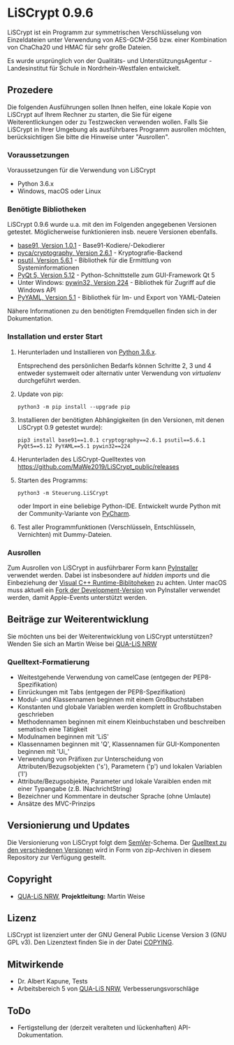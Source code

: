 # LiSCrypt 0.9.6
LiSCrypt ist ein Programm zur symmetrischen Verschlüsselung von Einzeldateien unter Verwendung von AES-GCM-256 bzw. einer Kombination von ChaCha20 und HMAC für sehr große Dateien.

Es wurde ursprünglich von der Qualitäts- und UnterstützungsAgentur - Landesinstitut für Schule in Nordrhein-Westfalen entwickelt.

## Prozedere
Die folgenden Ausführungen sollen Ihnen helfen, eine lokale Kopie von LiSCrypt auf Ihrem Rechner zu starten, die Sie für eigene Weiterentlickungen oder zu Testzwecken verwenden wollen. Falls Sie LiSCrypt in Ihrer Umgebung als ausführbares Programm ausrollen möchten, berücksichtigen Sie bitte die Hinweise unter "Ausrollen".

### Voraussetzungen
Voraussetzungen für die Verwendung von LiSCrypt

* Python 3.6.x
* Windows, macOS oder Linux

### Benötigte Bibliotheken
LiSCrypt 0.9.6 wurde u.a. mit den im Folgenden angegebenen Versionen getestet. Möglicherweise funktionieren insb. neuere Versionen ebenfalls.

* [base91, Version 1.0.1](https://github.com/aberaud/base91-python) - Base91-Kodiere/-Dekodierer
* [pyca/cryptography, Version 2.6.1](https://cryptography.io/en/latest/) - Kryptografie-Backend
* [psutil, Version 5.6.1](https://psutil.readthedocs.io) - Bibliothek für die Ermittlung von Systeminformationen
* [PyQt 5, Version 5.12](https://riverbankcomputing.com/software/pyqt/intro) - Python-Schnittstelle zum GUI-Framework Qt 5
* Unter Windows: [pywin32, Version 224](https://github.com/mhammond/pywin32) - Bibliothek für Zugriff auf die Windows API
* [PyYAML, Version 5.1](https://pyyaml.org/) - Bibliothek für Im- und Export von YAML-Dateien

Nähere Informationen zu den benötigten Fremdquellen finden sich in der Dokumentation.

### Installation und erster Start
1. Herunterladen und Installieren von [Python 3.6.x](https://www.python.org/).

    Entsprechend des persönlichen Bedarfs können Schritte 2, 3 und 4 entweder systemweit oder alternativ unter Verwendung von *virtualenv* durchgeführt werden.

2. Update von pip:
    ```
    python3 -m pip install --upgrade pip
    ```
    
3. Installieren der benötigten Abhängigkeiten (in den Versionen, mit denen LiSCrypt 0.9 getestet wurde):
    ```
    pip3 install base91==1.0.1 cryptography==2.6.1 psutil==5.6.1 PyQt5==5.12 PyYAML==5.1 pywin32==224  
    ```
 
3. Herunterladen des LiSCrypt-Quelltextes von https://github.com/MaWe2019/LiSCrypt_public/releases

4. Starten des Programms:
    ```
    python3 -m Steuerung.LiSCrypt
    ```
    oder Import in eine beliebige Python-IDE. Entwickelt wurde Python mit der Community-Variante von [PyCharm](https://www.jetbrains.com/pycharm/download/).
    
5. Test aller Programmfunktionen (Verschlüsseln, Entschlüsseln, Vernichten) mit Dummy-Dateien.

### Ausrollen

Zum Ausrollen von LiSCrypt in ausführbarer Form kann [PyInstaller](https://www.pyinstaller.org/) verwendet werden. Dabei ist insbesondere auf *hidden imports* und die Einbeziehung der [Visual C++ Runtime-Biblitoheken](https://support.microsoft.com/de-de/help/2977003/the-latest-supported-visual-c-downloads) zu achten. Unter macOS muss aktuell ein [Fork der Development-Version](https://github.com/pyinstaller/pyinstaller/pull/3832) von PyInstaller verwendet werden, damit Apple-Events unterstützt werden.

## Beiträge zur Weiterentwicklung

Sie möchten uns bei der Weiterentwicklung von LiSCrypt unterstützen? Wenden Sie sich an Martin Weise bei [QUA-LiS NRW](https://www.qua-lis.nrw.de)

### Quelltext-Formatierung

* Weitestgehende Verwendung von camelCase (entgegen der PEP8-Spezifikation)
* Einrückungen mit Tabs (entgegen der PEP8-Spezifikation)
* Modul- und Klassennamen beginnen mit einem Großbuchstaben
* Konstanten und globale Variablen werden komplett in Großbuchstaben geschrieben
* Methodennamen beginnen mit einem Kleinbuchstaben und beschreiben sematisch eine Tätigkeit
* Modulnamen beginnen mit 'LiS'
* Klassennamen beginnen mit 'Q', Klassennamen für GUI-Komponenten beginnen mit 'Ui_'
* Verwendung von Präfixen zur Unterscheidung von Attributen/Bezugsobjekten ('s'), Parametern ('p') und lokalen Variablen ('l')
* Attribute/Bezugsobjekte, Parameter und lokale Varaiblen enden mit einer Typangabe (z.B. lNachrichtString)
* Bezeichner und Kommentare in deutscher Sprache (ohne Umlaute)
* Ansätze des MVC-Prinzips

## Versionierung und Updates

Die Versionierung von LiSCrypt folgt dem [SemVer](http://semver.org/)-Schema. Der [Quelltext zu den verschiedenen Versionen](https://github.com/MaWe2019/LiSCrypt_public/releases) wird in Form von zip-Archiven in diesem Repository zur Verfügung gestellt.

## Copyright

* [QUA-LiS NRW](https://www.qua-lis.nrw.de), **Projektleitung:** Martin Weise

## Lizenz

LiSCrypt ist lizenziert unter der GNU General Public License Version 3 (GNU GPL v3). Den Lizenztext finden Sie in der Datei [COPYING](COPYING).

## Mitwirkende

* Dr. Albert Kapune, Tests
* Arbeitsbereich 5 von [QUA-LiS NRW](https://www.qua-lis.nrw.de), Verbesserungsvorschläge

## ToDo

* Fertigstellung der (derzeit veralteten und lückenhaften) API-Dokumentation.

